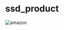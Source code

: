 ﻿# ssd_product
 
![amazon](https://user-images.githubusercontent.com/61358936/177646074-913c32b6-c731-44bf-a28d-9ebc712128da.PNG)
